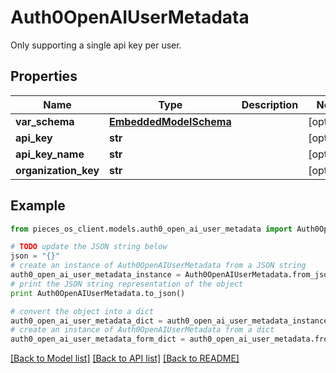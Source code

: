 # Auth0OpenAIUserMetadata

Only supporting a single api key per user.

## Properties
Name | Type | Description | Notes
------------ | ------------- | ------------- | -------------
**var_schema** | [**EmbeddedModelSchema**](EmbeddedModelSchema.md) |  | [optional] 
**api_key** | **str** |  | [optional] 
**api_key_name** | **str** |  | [optional] 
**organization_key** | **str** |  | [optional] 

## Example

```python
from pieces_os_client.models.auth0_open_ai_user_metadata import Auth0OpenAIUserMetadata

# TODO update the JSON string below
json = "{}"
# create an instance of Auth0OpenAIUserMetadata from a JSON string
auth0_open_ai_user_metadata_instance = Auth0OpenAIUserMetadata.from_json(json)
# print the JSON string representation of the object
print Auth0OpenAIUserMetadata.to_json()

# convert the object into a dict
auth0_open_ai_user_metadata_dict = auth0_open_ai_user_metadata_instance.to_dict()
# create an instance of Auth0OpenAIUserMetadata from a dict
auth0_open_ai_user_metadata_form_dict = auth0_open_ai_user_metadata.from_dict(auth0_open_ai_user_metadata_dict)
```
[[Back to Model list]](../README.md#documentation-for-models) [[Back to API list]](../README.md#documentation-for-api-endpoints) [[Back to README]](../README.md)


